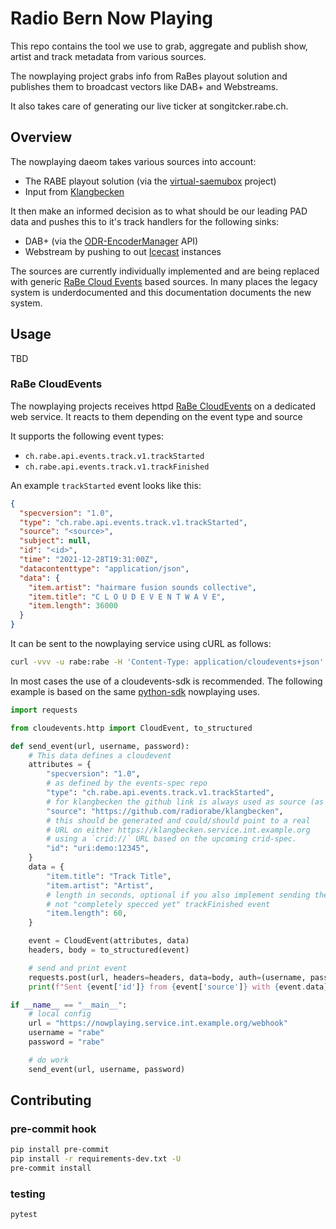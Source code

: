 # Radio Bern Now Playing

This repo contains the tool we use to grab, aggregate and publish show, artist and track metadata from various sources.

The nowplaying project grabs info from RaBes playout solution and publishes them to broadcast vectors like DAB+ and Webstreams.

It also takes care of generating our live ticker at songitcker.rabe.ch.

## Overview

The nowplaying daeom takes various sources into account:

- The RABE playout solution (via the [virtual-saemubox](https://github.com/radiorabe/virtual-saemubox) project)
- Input from [Klangbecken](https://github.com/radiorabe/klangbecken)

It then make an informed decision as to what should be our leading PAD data and pushes this to it's track handlers for the following sinks:

- DAB+ (via the [ODR-EncoderManager](https://github.com/Opendigitalradio/ODR-EncoderManager) API)
- Webstream by pushing to out [Icecast](https://icecast.org/) instances

The sources are currently individually implemented and are being replaced with generic [RaBe Cloud Events](https://github.com/radiorabe/event-spec) based sources. In many places the legacy system is underdocumented and this documentation documents the new system.

## Usage

TBD

### RaBe CloudEvents

The nowplaying projects receives httpd [RaBe CloudEvents](https://github.com/radiorabe/event-spec) on a dedicated web service. It reacts to them depending on the event type and source

It supports the following event types:

- `ch.rabe.api.events.track.v1.trackStarted`
- `ch.rabe.api.events.track.v1.trackFinished`

An example `trackStarted` event looks like this:

```json
{
  "specversion": "1.0",
  "type": "ch.rabe.api.events.track.v1.trackStarted",
  "source": "<source>",
  "subject": null,
  "id": "<id>",
  "time": "2021-12-28T19:31:00Z",
  "datacontenttype": "application/json",
  "data": {
    "item.artist": "hairmare fusion sounds collective",
    "item.title": "C L O U D E V E N T W A V E",
    "item.length": 36000
  }
}
```

It can be sent to the nowplaying service using cURL as follows:

```bash
curl -vvv -u rabe:rabe -H 'Content-Type: application/cloudevents+json' -X POST -d '@event.json'  localhost:8080/webhook
```

In most cases the use of a cloudevents-sdk is recommended. The following example is based on the same [python-sdk](https://github.com/cloudevents/sdk-python) nowplaying uses.

```python
import requests

from cloudevents.http import CloudEvent, to_structured

def send_event(url, username, password):
    # This data defines a cloudevent
    attributes = {
        "specversion": "1.0",
        # as defined by the events-spec repo
        "type": "ch.rabe.api.events.track.v1.trackStarted",
        # for klangbecken the github link is always used as source (as per events-spec)
        "source": "https://github.com/radiorabe/klangbecken",
        # this should be generated and could/should point to a real
        # URL on either https://klangbecken.service.int.example.org
        # using a `crid://` URL based on the upcoming crid-spec.
        "id": "uri:demo:12345",
    }
    data = {
        "item.title": "Track Title",
        "item.artist": "Artist",
        # length in seconds, optional if you also implement sending the
        # not "completely specced yet" trackFinished event
        "item.length": 60,
    }

    event = CloudEvent(attributes, data)
    headers, body = to_structured(event)

    # send and print event
    requests.post(url, headers=headers, data=body, auth=(username, password))
    print(f"Sent {event['id']} from {event['source']} with {event.data}")

if __name__ == "__main__":
    # local config
    url = "https://nowplaying.service.int.example.org/webhook"
    username = "rabe"
    password = "rabe"

    # do work
    send_event(url, username, password)
```

## Contributing

### pre-commit hook

```bash
pip install pre-commit
pip install -r requirements-dev.txt -U
pre-commit install
```

### testing

```bash
pytest
```
